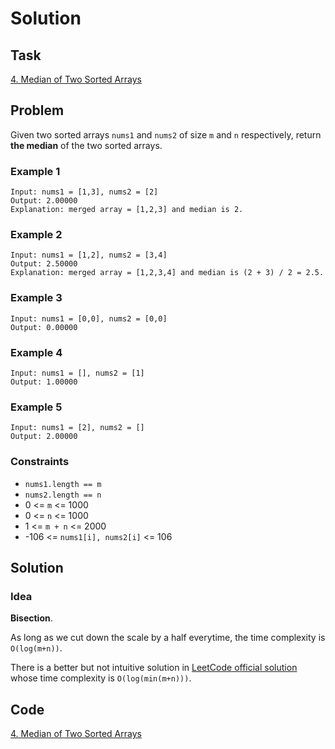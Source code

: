 # Solution

## Task

[4. Median of Two Sorted Arrays](https://leetcode-cn.com/problems/median-of-two-sorted-arrays/)


## Problem

Given two sorted arrays ``nums1`` and ``nums2`` of size ``m`` and ``n`` respectively, return **the median** of the two sorted arrays.

### Example 1
```
Input: nums1 = [1,3], nums2 = [2]
Output: 2.00000
Explanation: merged array = [1,2,3] and median is 2.
```

### Example 2
```
Input: nums1 = [1,2], nums2 = [3,4]
Output: 2.50000
Explanation: merged array = [1,2,3,4] and median is (2 + 3) / 2 = 2.5.
```

### Example 3
```
Input: nums1 = [0,0], nums2 = [0,0]
Output: 0.00000
```

### Example 4
```
Input: nums1 = [], nums2 = [1]
Output: 1.00000
```

### Example 5
```
Input: nums1 = [2], nums2 = []
Output: 2.00000
```

### Constraints

* ``nums1.length == m``
* ``nums2.length == n``
* 0 <= ``m`` <= 1000
* 0 <= ``n`` <= 1000
* 1 <= ``m + n`` <= 2000
* -106 <= ``nums1[i], nums2[i]`` <= 106

## Solution

### Idea
**Bisection**.

As long as we cut down the scale by a half everytime, the time complexity is ``O(log(m+n))``.

There is a better but not intuitive solution in [LeetCode official solution](https://leetcode-cn.com/problems/median-of-two-sorted-arrays/solution/xun-zhao-liang-ge-you-xu-shu-zu-de-zhong-wei-s-114/)
whose time complexity is ``O(log(min(m+n)))``.
## Code
[4. Median of Two Sorted Arrays](https://github.com/0oTedo0/Leetcode-Exercises/blob/main/Basic%20Exercises/Hard/4.%20Median%20of%20Two%20Sorted%20Arrays/4.%20Median%20of%20Two%20Sorted%20Arrays.py)
